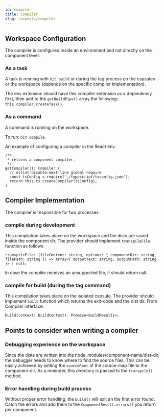 ```yaml
---
id: compiler
title: Compiler
slug: /aspects/compiler
---
```


## Workspace Configuration

The compiler is configured inside an environment and not directly on the component level.

### As a task
A task is running with `bit build` or during the tag process on the capsules or the workspace (depends on the specific compiler implementation).

The env extension should have this compiler extension as a dependency first, then add to the `getBuildPipe()` array the following: `this.compiler.createTask()`.

### As a command
A command is running on the workspace.

To run: `bit compile`.

An example of configuring a compiler in the React env.
```
/**
 * returns a component compiler.
 */
getCompiler(): Compiler {
  // eslint-disable-next-line global-require
  const tsConfig = require('./typescript/tsconfig.json');
  return this.ts.createCompiler(tsConfig);
}
```

## Compiler Implementation
The compiler is responsible for two processes:

### compile during development
This compilation takes place on the workspace and the dists are saved inside the component dir.
The provider should implement `transpileFile` function as follows:
```
transpileFile: (fileContent: string, options: { componentDir: string, filePath: string }) => Array<{ outputText: string, outputPath: string }> | null;
```
In case the compiler receives an unsupported file, it should return null.

### compile for build (during the tag command)
This compilation takes place on the isolated capsule.
The provider should implement `build` function which returns the exit-code and the dist dir.
From Compiler interface:
```
build(context: BuildContext): Promise<BuildResults>;
```

## Points to consider when writing a compiler

### Debugging experience on the workspace
Since the dists are written into the node_modules/component-name/dist-dir, the debugger needs to know where to find the source files. This can be easily achieved by setting the `sourceRoot` of the source-map file to the component-dir. As a reminder, this directory is passed to the `transpile()` method.

### Error handling during build process
Without proper error handling, the `build()` will exit an the first error found. Catch the errors and add them to the `ComponentResult.errors[]` you return per component.
